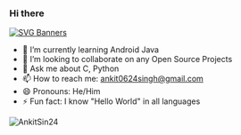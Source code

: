 ### Hi there
[![SVG Banners](https://svg-banners.vercel.app/api?type=glitch&text1=Hi🤹%20This%20is%20Ankit&text2=Welcome%20to%20My%20GitHub&width=800&height=400)](https://github.com/Akshay090/svg-banners)


- 🌱 I’m currently learning Android Java
- 👯 I’m looking to collaborate on any Open Source Projects
- 💬 Ask me about C, Python
- 📫 How to reach me: ankit0624singh@gmail.com
- 😄 Pronouns: He/Him
- ⚡ Fun fact: I know "Hello World" in all languages
<p align=“center”> <img src=https://github-readme-stats.vercel.app/api?username=AnkitSin24&show_icons=true alt=AnkitSin24 /> </p>

